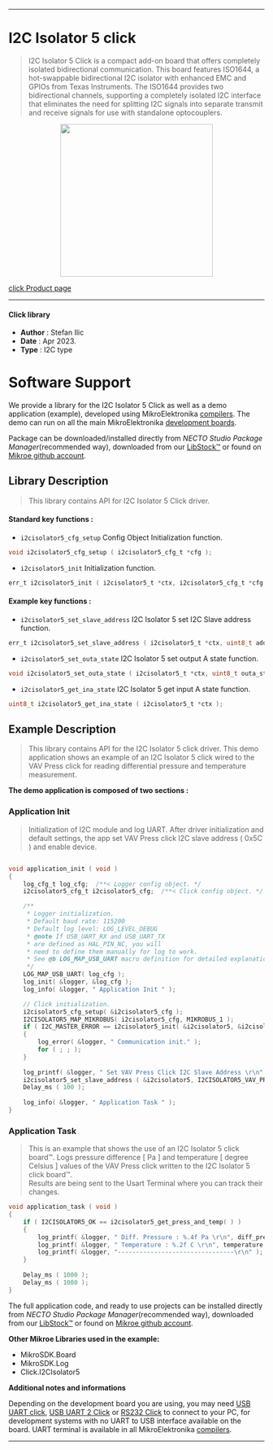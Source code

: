 
---
# I2C Isolator 5 click

> I2C Isolator 5 Click is a compact add-on board that offers completely isolated bidirectional communication. This board features ISO1644, a hot-swappable bidirectional I2C isolator with enhanced EMC and GPIOs from Texas Instruments. The ISO1644 provides two bidirectional channels, supporting a completely isolated I2C interface that eliminates the need for splitting I2C signals into separate transmit and receive signals for use with standalone optocouplers.

<p align="center">
  <img src="https://download.mikroe.com/images/click_for_ide/i2cisolator5_click.png" height=300px>
</p>

[click Product page](https://www.mikroe.com/i2c-isolator-5-click)

---


#### Click library

- **Author**        : Stefan Ilic
- **Date**          : Apr 2023.
- **Type**          : I2C type


# Software Support

We provide a library for the I2C Isolator 5 Click
as well as a demo application (example), developed using MikroElektronika
[compilers](https://www.mikroe.com/necto-studio).
The demo can run on all the main MikroElektronika [development boards](https://www.mikroe.com/development-boards).

Package can be downloaded/installed directly from *NECTO Studio Package Manager*(recommended way), downloaded from our [LibStock&trade;](https://libstock.mikroe.com) or found on [Mikroe github account](https://github.com/MikroElektronika/mikrosdk_click_v2/tree/master/clicks).

## Library Description

> This library contains API for I2C Isolator 5 Click driver.

#### Standard key functions :

- `i2cisolator5_cfg_setup` Config Object Initialization function.
```c
void i2cisolator5_cfg_setup ( i2cisolator5_cfg_t *cfg );
```

- `i2cisolator5_init` Initialization function.
```c
err_t i2cisolator5_init ( i2cisolator5_t *ctx, i2cisolator5_cfg_t *cfg );
```

#### Example key functions :

- `i2cisolator5_set_slave_address` I2C Isolator 5 set I2C Slave address function.
```c
err_t i2cisolator5_set_slave_address ( i2cisolator5_t *ctx, uint8_t address );
```

- `i2cisolator5_set_outa_state` I2C Isolator 5 set output A state function.
```c
void i2cisolator5_set_outa_state ( i2cisolator5_t *ctx, uint8_t outa_state );
```

- `i2cisolator5_get_ina_state` I2C Isolator 5 get input A state function.
```c
uint8_t i2cisolator5_get_ina_state ( i2cisolator5_t *ctx );
```

## Example Description

> This library contains API for the I2C Isolator 5 click driver.
  This demo application shows an example of an I2C Isolator 5 click 
  wired to the VAV Press click for reading 
  differential pressure and temperature measurement.

**The demo application is composed of two sections :**

### Application Init

> Initialization of I2C module and log UART.
  After driver initialization and default settings, 
  the app set VAV Press click I2C slave address ( 0x5C ) 
  and enable device.

```c

void application_init ( void ) 
{
    log_cfg_t log_cfg;  /**< Logger config object. */
    i2cisolator5_cfg_t i2cisolator5_cfg;  /**< Click config object. */

    /** 
     * Logger initialization.
     * Default baud rate: 115200
     * Default log level: LOG_LEVEL_DEBUG
     * @note If USB_UART_RX and USB_UART_TX 
     * are defined as HAL_PIN_NC, you will 
     * need to define them manually for log to work. 
     * See @b LOG_MAP_USB_UART macro definition for detailed explanation.
     */
    LOG_MAP_USB_UART( log_cfg );
    log_init( &logger, &log_cfg );
    log_info( &logger, " Application Init " );

    // Click initialization.
    i2cisolator5_cfg_setup( &i2cisolator5_cfg );
    I2CISOLATOR5_MAP_MIKROBUS( i2cisolator5_cfg, MIKROBUS_1 );
    if ( I2C_MASTER_ERROR == i2cisolator5_init( &i2cisolator5, &i2cisolator5_cfg ) ) 
    {
        log_error( &logger, " Communication init." );
        for ( ; ; );
    }
    
    log_printf( &logger, " Set VAV Press Click I2C Slave Address \r\n" );
    i2cisolator5_set_slave_address ( &i2cisolator5, I2CISOLATOR5_VAV_PRESS_DEV_ADDR );
    Delay_ms ( 100 );
    
    log_info( &logger, " Application Task " );
}

```

### Application Task

> This is an example that shows the use of an I2C Isolator 5 click board™.
  Logs pressure difference [ Pa ] and temperature [ degree Celsius ] values 
  of the VAV Press click written to the I2C Isolator 5 click board™.  
  Results are being sent to the Usart Terminal where you can track their changes.

```c
void application_task ( void ) 
{
    if ( I2CISOLATOR5_OK == i2cisolator5_get_press_and_temp( ) )
    {
        log_printf( &logger, " Diff. Pressure : %.4f Pa \r\n", diff_press );
        log_printf( &logger, " Temperature : %.2f C \r\n", temperature );
        log_printf( &logger, "--------------------------------\r\n" );
    }
    
    Delay_ms ( 1000 );
    Delay_ms ( 1000 );
}
```

The full application code, and ready to use projects can be installed directly from *NECTO Studio Package Manager*(recommended way), downloaded from our [LibStock&trade;](https://libstock.mikroe.com) or found on [Mikroe github account](https://github.com/MikroElektronika/mikrosdk_click_v2/tree/master/clicks).

**Other Mikroe Libraries used in the example:**

- MikroSDK.Board
- MikroSDK.Log
- Click.I2CIsolator5

**Additional notes and informations**

Depending on the development board you are using, you may need
[USB UART click](https://www.mikroe.com/usb-uart-click),
[USB UART 2 Click](https://www.mikroe.com/usb-uart-2-click) or
[RS232 Click](https://www.mikroe.com/rs232-click) to connect to your PC, for
development systems with no UART to USB interface available on the board. UART
terminal is available in all MikroElektronika
[compilers](https://shop.mikroe.com/compilers).

---
